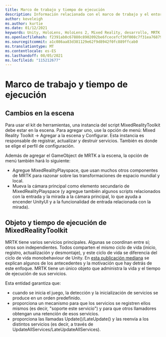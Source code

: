 ```yaml
---
title: Marco de trabajo y tiempo de ejecución
description: Información relacionada con el marco de trabajo y el entorno de ejecución en MRTK.
author: keveleigh
ms.author: kurtie
ms.date: 01/12/2021
keywords: Unity, HoloLens, HoloLens 2, Mixed Reality, desarrollo, MRTK
ms.openlocfilehash: f2391ab0c67880c8902092be6fcecefcf30f008c7f31ea76879d399e35e1491b
ms.sourcegitcommit: a1c086aa83d381129e62f9d8942f0fc889ffcab0
ms.translationtype: MT
ms.contentlocale: es-ES
ms.lasthandoff: 08/05/2021
ms.locfileid: "115212677"
---
```

# <a name="framework-and-runtime"></a>Marco de trabajo y tiempo de ejecución

## <a name="changes-to-the-scene"></a>Cambios en la escena

Para usar el kit de herramientas, una instancia del script MixedRealityToolkit debe estar en la escena.
Para agregar uno, use la opción de menú: Mixed Reality Toolkit -> Agregar a la escena y Configurar. Esta instancia es responsable de registrar, actualizar y destruir servicios. También es donde se elige el perfil de configuración.

Además de agregar el GameObject de MRTK a la escena, la opción de menú también hará lo siguiente:

- Agregue MixedRealityPlayspace, que usan muchos otros componentes de MRTK para razonar sobre las transformaciones de espacio mundial y local.
- Mueva la cámara principal como elemento secundario de MixedRealityPlayspace (y agregue también algunos scripts relacionados con la entrada y la mirada a la cámara principal, lo que ayuda a encender UnityUI y a la funcionalidad de entrada relacionada con la mirada).

## <a name="mixedrealitytoolkit-object-and-runtime"></a>Objeto y tiempo de ejecución de MixedRealityToolkit

MRTK tiene varios servicios principales. Algunas se coordinan entre sí; otros son independientes.
Todos comparten el mismo ciclo de vida (inicio, registro, actualización y desmontaje), y este ciclo de vida se diferencia del ciclo de vida monobehaviour de Unity. En [esta publicación mediana](https://medium.com/@stephen_hodgson/the-mixed-reality-framework-6fdb5c11feb2) se explican algunos de los antecedentes y la motivación que hay detrás de este enfoque. MRTK tiene un único objeto que administra la vida y el tiempo de ejecución de sus servicios.

Esta entidad garantiza que:

- cuando se inicia el juego, la detección y la inicialización de servicios se produce en un orden predefinido.
- proporciona un mecanismo para que los servicios se registren ellos mismos (es decir, "soporte este servicio") y para que otros llamadores obtengan una retención de esos servicios.
- proporciona las llamadas Update()/LateUpdate() y las reenvía a los distintos servicios (es decir, a través de UpdateAllServices/LateUpdateAllServices).
